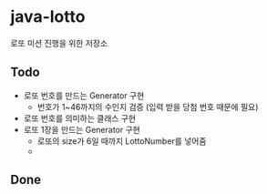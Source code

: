 # java-lotto
로또 미션 진행을 위한 저장소

## Todo
- 로또 번호를 만드는 Generator 구현
    + 번호가 1~46까지의 수인지 검증 (입력 받을 당첨 번호 때문에 필요)
- 로또 번호를 의미하는 클래스 구현
- 로또 1장을 만드는 Generator 구현
    + 로또의 size가 6일 때까지 LottoNumber를 넣어줌
    +



## Done